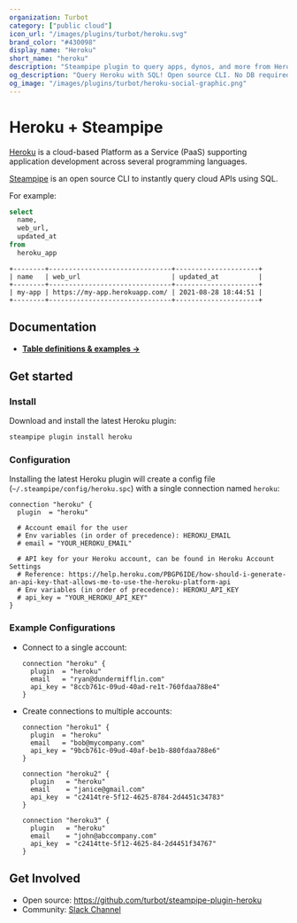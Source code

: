 ```yaml
---
organization: Turbot
category: ["public cloud"]
icon_url: "/images/plugins/turbot/heroku.svg"
brand_color: "#430098"
display_name: "Heroku"
short_name: "heroku"
description: "Steampipe plugin to query apps, dynos, and more from Heroku."
og_description: "Query Heroku with SQL! Open source CLI. No DB required."
og_image: "/images/plugins/turbot/heroku-social-graphic.png"
---
```


# Heroku + Steampipe

[Heroku](https://heroku.com) is a cloud-based Platform as a Service (PaaS) supporting application development across several programming languages.

[Steampipe](https://steampipe.io) is an open source CLI to instantly query cloud APIs using SQL.

For example:

```sql
select
  name,
  web_url,
  updated_at
from
  heroku_app
```

```
+--------+-------------------------------+---------------------+
| name   | web_url                       | updated_at          |
+--------+-------------------------------+---------------------+
| my-app | https://my-app.herokuapp.com/ | 2021-08-28 18:44:51 |
+--------+-------------------------------+---------------------+
```

## Documentation

- **[Table definitions & examples →](/plugins/turbot/heroku/tables)**

## Get started

### Install

Download and install the latest Heroku plugin:

```bash
steampipe plugin install heroku
```

### Configuration

Installing the latest Heroku plugin will create a config file (`~/.steampipe/config/heroku.spc`) with a single connection named `heroku`:

```hcl
connection "heroku" {
  plugin  = "heroku"

  # Account email for the user
  # Env variables (in order of precedence): HEROKU_EMAIL
  # email = "YOUR_HEROKU_EMAIL"

  # API key for your Heroku account, can be found in Heroku Account Settings
  # Reference: https://help.heroku.com/PBGP6IDE/how-should-i-generate-an-api-key-that-allows-me-to-use-the-heroku-platform-api
  # Env variables (in order of precedence): HEROKU_API_KEY
  # api_key = "YOUR_HEROKU_API_KEY"
}
```

### Example Configurations

- Connect to a single account:

  ```hcl
  connection "heroku" {
    plugin  = "heroku"
    email   = "ryan@dundermifflin.com"
    api_key = "8ccb761c-09ud-40ad-re1t-760fdaa788e4"
  }
  ```

- Create connections to multiple accounts:

  ```hcl
  connection "heroku1" {
    plugin  = "heroku"
    email   = "bob@mycompany.com"
    api_key = "9bcb761c-09ud-40af-be1b-880fdaa788e6"
  }

  connection "heroku2" {
    plugin   = "heroku"
    email    = "janice@gmail.com"
    api_key  = "c2414tre-5f12-4625-8784-2d4451c34783"
  }

  connection "heroku3" {
    plugin   = "heroku"
    email    = "john@abccompany.com"
    api_key  = "c2414tte-5f12-4625-84-2d4451f34767"
  }
  ```

## Get Involved

- Open source: https://github.com/turbot/steampipe-plugin-heroku
- Community: [Slack Channel](https://steampipe.io/community/join)
